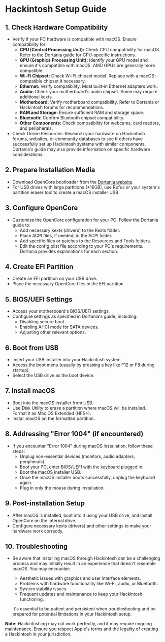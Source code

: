 # Hackintosh Setup Guide

## 1. Check Hardware Compatibility
- Verify if your PC hardware is compatible with macOS. Ensure compatibility for:
  - **CPU (Central Processing Unit):** Check CPU compatibility for macOS. Refer to the Dortania guide for CPU-specific instructions.
  - **GPU (Graphics Processing Unit):** Identify your GPU model and ensure it's compatible with macOS. AMD GPUs are generally more compatible.
  - **Wi-Fi Chipset:** Check Wi-Fi chipset model. Replace with a macOS-compatible chipset if necessary.
  - **Ethernet:** Verify compatibility. Most built-in Ethernet adapters work.
  - **Audio:** Check your motherboard's audio chipset. Some may require additional kexts.
  - **Motherboard:** Verify motherboard compatibility. Refer to Dortania or Hackintosh forums for recommendations.
  - **RAM and Storage:** Ensure sufficient RAM and storage space.
  - **Bluetooth:** Confirm Bluetooth chipset compatibility.
  - **Other Components:** Check compatibility for webcams, card readers, and peripherals.
- Check Online Resources: Research your hardware on Hackintosh forums, websites, or community databases to see if others have successfully set up Hackintosh systems with similar components. Dortania's guide may also provide information on specific hardware considerations.

## 2. Prepare Installation Media
- Download OpenCore bootloader from the [Dortania website](https://dortania.github.io/OpenCore-Install-Guide/).
- For USB drives with large partitions (+16GB), use Rufus or your system's partition eraser tool to create a macOS installer USB.

## 3. Configure OpenCore
- Customize the OpenCore configuration for your PC. Follow the Dortania guide to:
  - Add necessary kexts (drivers) to the Kexts folder.
  - Place ACPI files, if needed, in the ACPI folder.
  - Add specific files or patches to the Resources and Tools folders.
  - Edit the config.plist file according to your PC's requirements. Dortania provides explanations for each section.

## 4. Create EFI Partition
- Create an EFI partition on your USB drive.
- Place the necessary OpenCore files in the EFI partition.

## 5. BIOS/UEFI Settings
- Access your motherboard's BIOS/UEFI settings.
- Configure settings as specified in Dortania's guide, including:
  - Disabling secure boot.
  - Enabling AHCI mode for SATA devices.
  - Adjusting other relevant options.

## 6. Boot from USB
- Insert your USB installer into your Hackintosh system.
- Access the boot menu (usually by pressing a key like F12 or F8 during startup).
- Select the USB drive as the boot device.

## 7. Install macOS
- Boot into the macOS installer from USB.
- Use Disk Utility to erase a partition where macOS will be installed. Format it as Mac OS Extended (HFS+).
- Install macOS on the formatted partition.

## 8. Addressing "Error 1004" (if encountered)
- If you encounter "Error 1004" during macOS installation, follow these steps:
  - Unplug non-essential devices (monitors, audio adapters, peripherals).
  - Boot your PC, enter BIOS/UEFI with the keyboard plugged in.
  - Boot the macOS installer USB.
  - Once the macOS installer boots successfully, unplug the keyboard again.
  - Plug in only the mouse during installation.

## 9. Post-installation Setup
- After macOS is installed, boot into it using your USB drive, and install OpenCore on the internal drive.
- Configure necessary kexts (drivers) and other settings to make your hardware work correctly.

## 10. Troubleshooting
- Be aware that installing macOS through Hackintosh can be a challenging process and may initially result in an experience that doesn't resemble macOS. You may encounter:
  - Aesthetic issues with graphics and user interface elements.
  - Problems with hardware functionality like Wi-Fi, audio, or Bluetooth.
  - System stability issues.
  - Frequent updates and maintenance to keep your Hackintosh functioning.

  It's essential to be patient and persistent when troubleshooting and be prepared for potential limitations in your Hackintosh setup.

**Note:** Hackintoshing may not work perfectly, and it may require ongoing maintenance. Ensure you respect Apple's terms and the legality of creating a Hackintosh in your jurisdiction.
